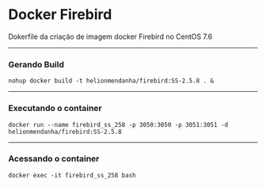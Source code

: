 # Docker Firebird
Dokerfile da criação de imagem docker Firebird no CentOS 7.6

*********
### Gerando Build
```
nohup docker build -t helionmendanha/firebird:SS-2.5.8 . &
```

*********
### Executando o container
```
docker run --name firebird_ss_258 -p 3050:3050 -p 3051:3051 -d helionmendanha/firebird:SS-2.5.8
```
*********

### Acessando o container
```
docker exec -it firebird_ss_258 bash
```